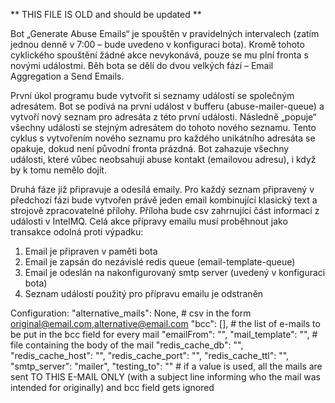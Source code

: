 
 ** THIS FILE IS OLD and should be updated **

Bot „Generate Abuse Emails“ je spouštěn v pravidelných intervalech (zatím jednou denně v 7:00 – bude uvedeno v konfiguraci bota).
Kromě tohoto cyklického spouštění žádné akce nevykonává, pouze se mu plní fronta s novými událostmi.
Běh bota se dělí do dvou velkých fází – Email Aggregation a Send Emails.

První úkol programu bude vytvořit si seznamy událostí se společným adresátem.
Bot se podívá na první událost v bufferu (abuse-mailer-queue) a vytvoří nový seznam pro adresáta z této první události.
Následně „popuje“ všechny události se stejným adresátem do tohoto nového seznamu.
Tento cyklus s vytvořením nového seznamu pro každého unikátního adresáta se opakuje,
    dokud není původní fronta prázdná.
Bot zahazuje všechny události, které vůbec neobsahují abuse kontakt (emailovou adresu), i když by k tomu nemělo dojít.

Druhá fáze již připravuje a odesílá emaily.
Pro každý seznam připravený v předchozí fázi bude vytvořen právě jeden email kombinující klasický text a strojově zpracovatelné přílohy.
Příloha bude csv zahrnující část informací z události v IntelMQ.
Celá akce přípravy emailu musí proběhnout jako transakce odolná proti výpadku:
1. Email je připraven v paměti bota
2. Email je zapsán do nezávislé redis queue (email-template-queue)
4. Email je odeslán na nakonfigurovaný smtp server (uvedený v konfiguraci bota)
3. Seznam událostí použitý pro přípravu emailu je odstraněn


Configuration:
"alternative_mails": None, # csv in the form original@email.com,alternative@email.com
"bcc": [], # the list of e-mails to be put in the bcc field for every mail
"emailFrom": "",
"mail_template": "", # file containing the body of the mail
"redis_cache_db": "",
"redis_cache_host": "",
"redis_cache_port": "",
"redis_cache_ttl": "",
"smtp_server": "mailer",
"testing_to": "" # if a value is used, all the mails are sent TO THIS E-MAIL ONLY (with a subject line informing who the mail was intended for originally) and bcc field gets ignored
